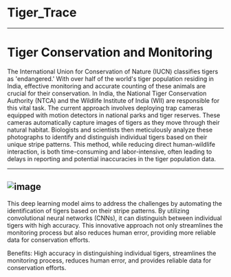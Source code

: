 # Tiger_Trace

---

# Tiger Conservation and Monitoring

The International Union for Conservation of Nature (IUCN) classifies tigers as 'endangered.' With over half of the world's tiger population residing in India, effective monitoring and accurate counting of these animals are crucial for their conservation. In India, the National Tiger Conservation Authority (NTCA) and the Wildlife Institute of India (WII) are responsible for this vital task. The current approach involves deploying trap cameras equipped with motion detectors in national parks and tiger reserves. These cameras automatically capture images of tigers as they move through their natural habitat. Biologists and scientists then meticulously analyze these photographs to identify and distinguish individual tigers based on their unique stripe patterns. This method, while reducing direct human-wildlife interaction, is both time-consuming and labor-intensive, often leading to delays in reporting and potential inaccuracies in the tiger population data.

---
![image](https://github.com/user-attachments/assets/cdaf8bf1-92b8-4c45-8529-4c1e209a729f)
---
This deep learning model aims to address the challenges by automating the identification of tigers based on their stripe patterns. By utilizing convolutional neural networks (CNNs), it can distinguish between individual tigers with high accuracy. This innovative approach not only streamlines the monitoring process but also reduces human error, providing more reliable data for conservation efforts.

Benefits:
High accuracy in distinguishing individual tigers, streamlines the monitoring process, reduces human error, and provides reliable data for conservation efforts.





